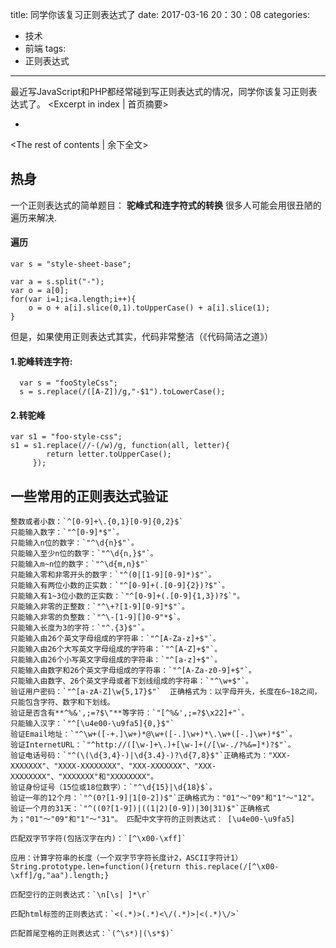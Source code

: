 title: 同学你该复习正则表达式了
date: 2017-03-16 20：30：08
categories:
- 技术
- 前端
tags:
- 正则表达式
---
最近写JavaScript和PHP都经常碰到写正则表达式的情况，同学你该复习正则表达式了。
<Excerpt in index | 首页摘要> 
+ <!-- more -->
<The rest of contents | 余下全文>



## 热身

一个正则表达式的简单题目：
**驼峰式和连字符式的转换**
很多人可能会用很丑陋的遍历来解决.
#### 遍历
```
var s = "style-sheet-base";

var a = s.split("-");
var o = a[0];
for(var i=1;i<a.length;i++){
    o = o + a[i].slice(0,1).toUpperCase() + a[i].slice(1);
}

```

但是，如果使用正则表达式其实，代码非常整洁（《代码简洁之道》）

#### 1.驼峰转连字符:

 
```
  var s = "fooStyleCss";
  s = s.replace(/([A-Z])/g,"-$1").toLowerCase();
```


#### 2.转驼峰
```
var s1 = "foo-style-css";
s1 = s1.replace(//-(/w)/g, function(all, letter){
        return letter.toUpperCase();
     });
```

## 一些常用的正则表达式验证
```
整数或者小数：`^[0-9]+\.{0,1}[0-9]{0,2}$`
只能输入数字：`"^[0-9]*$"`。
只能输入n位的数字：`"^\d{n}$"`。
只能输入至少n位的数字：`"^\d{n,}$"`。
只能输入m~n位的数字：`"^\d{m,n}$"`
只能输入零和非零开头的数字：`"^(0|[1-9][0-9]*)$"`。
只能输入有两位小数的正实数：`"^[0-9]+(.[0-9]{2})?$"`。
只能输入有1~3位小数的正实数：`"^[0-9]+(.[0-9]{1,3})?$`"。
只能输入非零的正整数：`"^\+?[1-9][0-9]*$"`。
只能输入非零的负整数：`"^\-[1-9][]0-9"*$`。
只能输入长度为3的字符：`"^.{3}$"`。
只能输入由26个英文字母组成的字符串：`"^[A-Za-z]+$"`。
只能输入由26个大写英文字母组成的字符串：`"^[A-Z]+$"`。
只能输入由26个小写英文字母组成的字符串：`"^[a-z]+$"`。
只能输入由数字和26个英文字母组成的字符串：`"^[A-Za-z0-9]+$"`。
只能输入由数字、26个英文字母或者下划线组成的字符串：`"^\w+$"`。
验证用户密码：`"^[a-zA-Z]\w{5,17}$"`  正确格式为：以字母开头，长度在6~18之间，只能包含字符、数字和下划线。
验证是否含有**^%&',;=?$\"**等字符：`"[^%&',;=?$\x22]+"`。
只能输入汉字：`"^[\u4e00-\u9fa5]{0,}$"`
验证Email地址：`"^\w+([-+.]\w+)*@\w+([-.]\w+)*\.\w+([-.]\w+)*$"`。
验证InternetURL：`"^http://([\w-]+\.)+[\w-]+(/[\w-./?%&=]*)?$"`。
验证电话号码：`"^(\(\d{3,4}-)|\d{3.4}-)?\d{7,8}$"`正确格式为："XXX-XXXXXXX"、"XXXX-XXXXXXXX"、"XXX-XXXXXXX"、"XXX-XXXXXXXX"、"XXXXXXX"和"XXXXXXXX"。
验证身份证号（15位或18位数字）：`"^\d{15}|\d{18}$`。
验证一年的12个月：`"^(0?[1-9]|1[0-2])$"`正确格式为："01"～"09"和"1"～"12"。
验证一个月的31天：`"^((0?[1-9])|((1|2)[0-9])|30|31)$"`正确格式为；"01"～"09"和"1"～"31"。 匹配中文字符的正则表达式： [\u4e00-\u9fa5]

匹配双字节字符(包括汉字在内)：`[^\x00-\xff]`

应用：计算字符串的长度（一个双字节字符长度计2，ASCII字符计1）
String.prototype.len=function(){return this.replace(/[^\x00-\xff]/g,"aa").length;}

匹配空行的正则表达式：`\n[\s| ]*\r`

匹配html标签的正则表达式：`<(.*)>(.*)<\/(.*)>|<(.*)\/>`

匹配首尾空格的正则表达式：`(^\s*)|(\s*$)`

```



